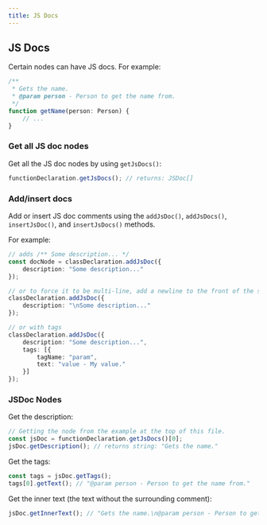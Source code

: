 ```yaml
---
title: JS Docs
---
```


## JS Docs

Certain nodes can have JS docs. For example:

```ts setup: interface Person {}
/**
 * Gets the name.
 * @param person - Person to get the name from.
 */
function getName(person: Person) {
    // ...
}
```

### Get all JS doc nodes

Get all the JS doc nodes by using `getJsDocs()`:

```ts
functionDeclaration.getJsDocs(); // returns: JSDoc[]
```

### Add/insert docs

Add or insert JS doc comments using the `addJsDoc()`, `addJsDocs()`, `insertJsDoc()`, and `insertJsDocs()` methods.

For example:

```ts
// adds /** Some description... */
const docNode = classDeclaration.addJsDoc({
    description: "Some description..."
});

// or to force it to be multi-line, add a newline to the front of the string
classDeclaration.addJsDoc({
    description: "\nSome description..."
});

// or with tags
classDeclaration.addJsDoc({
    description: "Some description...",
    tags: [{
        tagName: "param",
        text: "value - My value."
    }]
});
```

### JSDoc Nodes

Get the description:

```ts
// Getting the node from the example at the top of this file.
const jsDoc = functionDeclaration.getJsDocs()[0];
jsDoc.getDescription(); // returns string: "Gets the name."
```

Get the tags:

```ts
const tags = jsDoc.getTags();
tags[0].getText(); // "@param person - Person to get the name from."
```

Get the inner text (the text without the surrounding comment):

```ts
jsDoc.getInnerText(); // "Gets the name.\n@param person - Person to get the name from."
```
